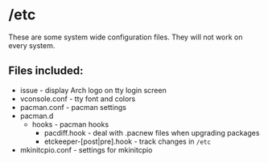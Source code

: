 # /etc
These are some system wide configuration files. They will not work on every system.

## Files included:
- issue - display Arch logo on tty login screen
- vconsole.conf - tty font and colors
- pacman.conf - pacman settings
- pacman.d
    - hooks - pacman hooks
        - pacdiff.hook - deal with .pacnew files when upgrading packages
        - etckeeper-[post|pre].hook - track changes in `/etc`
- mkinitcpio.conf - settings for mkinitcpio

